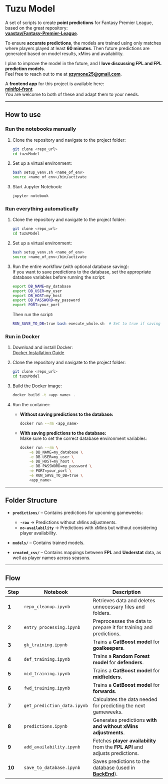 # **Tuzu Model**  

A set of scripts to create **point predictions** for Fantasy Premier League, based on the great repository:  
[**vaastav/Fantasy-Premier-League**](https://github.com/vaastav/Fantasy-Premier-League).  

To ensure **accurate predictions**, the models are trained using only matches where players played at least **60 minutes**. Then future predictions are generated based on model results, xMins and availability.  

I plan to improve the model in the future, and I **love discussing FPL and FPL prediction models**.  
Feel free to reach out to me at **szymone25@gmail.com**.  

A **frontend app** for this project is available here:  
[**minifpl-front**](https://github.com/FantaInz/minifpl-front)  
You are welcome to both of these and adapt them to your needs.  

---

## **How to use** 

### **Run the notebooks manually**

1. Clone the repository and navigate to the project folder:  
   ```bash
   git clone <repo_url>
   cd tuzuModel
   ```

2. Set up a virtual environment:  
   ```bash
   bash setup_venv.sh <name_of_env>
   source <name_of_env>/bin/activate
   ```

3. Start Jupyter Notebook:  
   ```bash
   jupyter notebook
   ```
### **Run everything automatically**

1. Clone the repository and navigate to the project folder:  
   ```bash
   git clone <repo_url>
   cd tuzuModel
   ```

2. Set up a virtual environment:  
   ```bash
   bash setup_venv.sh <name_of_env>
   source <name_of_env>/bin/activate
   ```
   
3. Run the entire workflow (with optional database saving):  
   If you want to save predictions to the database, set the appropriate database variables before running the script:  
   ```bash
   export DB_NAME=my_database
   export DB_USER=my_user
   export DB_HOST=my_host
   export DB_PASSWORD=my_password
   export PORT=your_port
   ```

   Then run the script:  
   ```bash
   RUN_SAVE_TO_DB=true bash execute_whole.sh  # Set to true if saving to DB, otherwise omit RUN_SAVE_TO_DB
   ```

### **Run in Docker**

1. Download and install Docker:  
   [Docker Installation Guide](https://docs.docker.com/desktop/)

2. Clone the repository and navigate to the project folder:  
   ```bash
   git clone <repo_url>
   cd tuzuModel
   ```

3. Build the Docker image:  
   ```bash
   docker build -t <app_name> .
   ```

4. Run the container:  

   - **Without saving predictions to the database:**  
     ```bash
     docker run --rm <app_name>
     ```

   - **With saving predictions to the database:**  
     Make sure to set the correct database environment variables:  
     ```bash
     docker run --rm \
         -e DB_NAME=my_database \
         -e DB_USER=my_user \
         -e DB_HOST=my_host \
         -e DB_PASSWORD=my_password \
         -e PORT=your_port \
         -e RUN_SAVE_TO_DB=true \
         <app_name>
     ```

---

## **Folder Structure**  

- **`predictions/`** – Contains predictions for upcoming gameweeks:  
  - **`-raw`** → Predictions without xMins adjustments.  
  - **`no-availability`** → Predictions with xMins but without considering player availability.  

- **`models/`** – Contains trained models.  

- **`created_csv/`** – Contains mappings between **FPL** and **Understat** data, as well as player names across seasons.  

---

## **Flow**  

| **Step** | **Notebook** | **Description** |
|----------|-------------|----------------|
| **1** | `repo_cleanup.ipynb` | Retrieves data and deletes unnecessary files and folders. |
| **2** | `entry_processing.ipynb` | Preprocesses the data to prepare it for training and predictions. |
| **3** | `gk_training.ipynb` | Trains a **CatBoost model** for **goalkeepers**. |
| **4** | `def_training.ipynb` | Trains a **Random Forest model** for **defenders**. |
| **5** | `mid_training.ipynb` | Trains a **CatBoost model** for **midfielders**. |
| **6** | `fwd_training.ipynb` | Trains a **CatBoost model** for **forwards**. |
| **7** | `get_prediction_data.ipynb` | Calculates the data needed for predicting the next gameweeks. |
| **8** | `predictions.ipynb` | Generates predictions **with and without xMins adjustments**. |
| **9** | `add_availability.ipynb` | Fetches **player availability** from the **FPL API** and adjusts predictions. |
| **10** | `save_to_database.ipynb` | Saves predictions to the database (used in [**BackEnd**](https://github.com/FantaInz/BackEnd)). |


